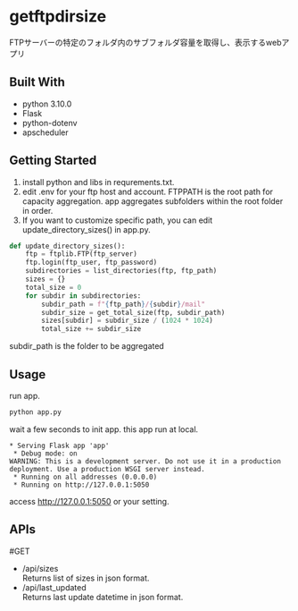 # getftpdirsize

FTPサーバーの特定のフォルダ内のサブフォルダ容量を取得し、表示するwebアプリ

## Built With

* python 3.10.0
* Flask
* python-dotenv
* apscheduler

## Getting Started

1. install python and libs in requrements.txt.
2. edit .env for your ftp host and account.
FTPPATH is the root path for capacity aggregation.  app aggregates subfolders within the root folder in order.
3. If you want to customize specific path, you can edit update_directory_sizes() in app.py.
```python
def update_directory_sizes():
    ftp = ftplib.FTP(ftp_server)
    ftp.login(ftp_user, ftp_password)
    subdirectories = list_directories(ftp, ftp_path)
    sizes = {}
    total_size = 0
    for subdir in subdirectories:
        subdir_path = f"{ftp_path}/{subdir}/mail"
        subdir_size = get_total_size(ftp, subdir_path)
        sizes[subdir] = subdir_size / (1024 * 1024)
        total_size += subdir_size
```
subdir_path is the folder to be aggregated

## Usage

run app.
  ```sh
  python app.py
  ```

wait a few seconds to init app.
this app run at local.
```
* Serving Flask app 'app'
 * Debug mode: on
WARNING: This is a development server. Do not use it in a production deployment. Use a production WSGI server instead.
 * Running on all addresses (0.0.0.0)
 * Running on http://127.0.0.1:5050
 ```

 access http://127.0.0.1:5050 or your setting.

 ## APIs
 #GET
 * /api/sizes<br>
  Returns list of sizes in json format.
 * /api/last_updated<br>
  Returns last update datetime in json format.